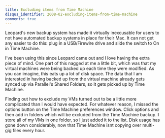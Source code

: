```yaml
---
title: Excluding items from Time Machine
disqus_identifier: 2008-02-excluding-items-from-time-machine
comments: true
---
```


Leopard's new backup system has made it virtually inexcusable for users to not have automated backup systems in place for their Mac. It can not get any easier to do this: plug in a USB/Firewire drive and slide the switch to On in Time Machine.

I've been using this since Leopard came out and I love having the extra piece of mind. One part of this nagged at me a little bit, which was that my virtual machines were being backed up each time they were modified. As you can imagine, this eats up a lot of disk space. The data that I am interested in having backed up from the virtual machine already gets synced up via Parallel's Shared Folders, so it gets picked up by Time Machine.

Finding out how to exclude my VMs turned out to be a little more complicated than I would have expected. For whatever reason, I missed the options button on the Time Machine preferences window. Click options and then add in folders which will be excluded from the Time Machine backup. I store all of my VMs in one folder, so I just added it to the list. Disk usage has gone down considerably, now that Time Machine isnt copying over multi-gig files every hour.
